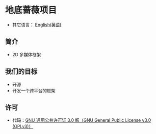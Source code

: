 # 地底蔷薇项目
- 其它语言： [English(英语)](./README.md)

## 简介
- 2D  多媒体框架

## 我们的目标
- 开源
- 开发一个跨平台的框架

## 许可
- 代码：[GNU 通用公共许可证 3.0 版（GNU General Public License v3.0 (GPLv3)）](./license.txt)
